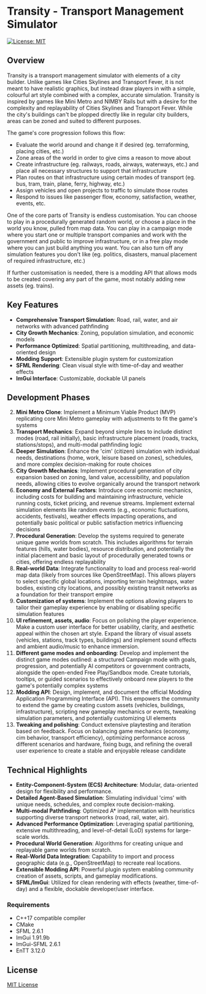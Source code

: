 # Transity - Transport Management Simulator
[![License: MIT](https://img.shields.io/badge/License-MIT-yellow.svg)](https://opensource.org/licenses/MIT)

## Overview
Transity is a transport management simulator with elements of a city builder. Unlike games like Cities Skylines and Transport Fever, it is not meant to have realistic graphics, but instead draw players in with a simple, colourful art style combined with a complex, accurate simulation. Transity is inspired by games like Mini Metro and NIMBY Rails but with a desire for the complexity and replayability of Cities Skylines and Transport Fever. While the city's buildings can't be plopped directly like in regular city builders, areas can be zoned and suited to different purposes.

The game's core progression follows this flow:
- Evaluate the world around and change it if desired (eg. terraforming, placing cities, etc.)
- Zone areas of the world in order to give cims a reason to move about
- Create infrastructure (eg. railways, roads, airways, waterways, etc.) and place all necessary structures to support that infrastructure
- Plan routes on that infrastructure using certain modes of transport (eg. bus, tram, train, plane, ferry, highway, etc.)
- Assign vehicles and open projects to traffic to simulate those routes
- Respond to issues like passenger flow, economy, satisfaction, weather, events, etc.

One of the core parts of Transity is endless customisation. You can choose to play in a procedurally generated random world, or choose a place in the world you know, pulled from map data. You can play in a campaign mode where you start one or multiple transport companies and work with the government and public to improve infrastructure, or in a free play mode where you can just build anything you want. You can also turn off any simulation features you don't like (eg. politics, disasters, manual placement of required infrastructure, etc.)

If further customisation is needed, there is a modding API that allows mods to be created covering any part of the game, most notably adding new assets (eg. trains).

## Key Features

- **Comprehensive Transport Simulation**: Road, rail, water, and air networks with advanced pathfinding
- **City Growth Mechanics**: Zoning, population simulation, and economic models
- **Performance Optimized**: Spatial partitioning, multithreading, and data-oriented design
- **Modding Support**: Extensible plugin system for customization
- **SFML Rendering**: Clean visual style with time-of-day and weather effects
- **ImGui Interface**: Customizable, dockable UI panels

## Development Phases

2. **Mini Metro Clone**: Implement a Minimum Viable Product (MVP) replicating core Mini Metro gameplay with adjustments to fit the game's systems
3. **Transport Mechanics**: Expand beyond simple lines to include distinct modes (road, rail initially), basic infrastructure placement (roads, tracks, stations/stops), and multi-modal pathfinding logic
4. **Deeper Simulation**: Enhance the 'cim' (citizen) simulation with individual needs, destinations (home, work, leisure based on zones), schedules, and more complex decision-making for route choices
5. **City Growth Mechanics**: Implement procedural generation of city expansion based on zoning, land value, accessibility, and population needs, allowing cities to evolve organically around the transport network
5. **Economy and External Factors**: Introduce core economic mechanics, including costs for building and maintaining infrastructure, vehicle running costs, ticket pricing, and revenue streams. Implement external simulation elements like random events (e.g., economic fluctuations, accidents, festivals), weather effects impacting operations, and potentially basic political or public satisfaction metrics influencing decisions
6. **Procedural Generation**: Develop the systems required to generate unique game worlds from scratch. This includes algorithms for terrain features (hills, water bodies), resource distribution, and potentially the initial placement and basic layout of procedurally generated towns or cities, offering endless replayability
7. **Real-world Data**: Integrate functionality to load and process real-world map data (likely from sources like OpenStreetMap). This allows players to select specific global locations, importing terrain heightmaps, water bodies, existing city locations, and possibly existing transit networks as a foundation for their transport empire
8. **Customization of systems**: Implement the options allowing players to tailor their gameplay experience by enabling or disabling specific simulation features
9. **UI refinement, assets, audio**: Focus on polishing the player experience. Make a custom user interface for better usability, clarity, and aesthetic appeal within the chosen art style. Expand the library of visual assets (vehicles, stations, track types, buildings) and implement sound effects and ambient audio/music to enhance immersion.
10. **Different game modes and onboarding**:  Develop and implement the distinct game modes outlined: a structured Campaign mode with goals, progression, and potentially AI competitors or government contracts, alongside the open-ended Free Play/Sandbox mode. Create tutorials, tooltips, or guided scenarios to effectively onboard new players to the game's potentially complex systems
11. **Modding API**: Design, implement, and document the official Modding Application Programming Interface (API). This empowers the community to extend the game by creating custom assets (vehicles, buildings, infrastructure), scripting new gameplay mechanics or events, tweaking simulation parameters, and potentially customizing UI elements
12. **Tweaking and polishing**: Conduct extensive playtesting and iteration based on feedback. Focus on balancing game mechanics (economy, cim behavior, transport efficiency), optimizing performance across different scenarios and hardware, fixing bugs, and refining the overall user experience to create a stable and enjoyable release candidate

## Technical Highlights

- **Entity-Component-System (ECS) Architecture**: Modular, data-oriented design for flexibility and performance.
- **Detailed Agent-Based Simulation**: Simulating individual 'cims' with unique needs, schedules, and complex route decision-making.
- **Multi-modal Pathfinding**: Optimized A* implementation with heuristics supporting diverse transport networks (road, rail, water, air).
- **Advanced Performance Optimization**: Leveraging spatial partitioning, extensive multithreading, and level-of-detail (LoD) systems for large-scale worlds.
- **Procedural World Generation**: Algorithms for creating unique and replayable game worlds from scratch.
- **Real-World Data Integration**: Capability to import and process geographic data (e.g., OpenStreetMap) to recreate real locations.
- **Extensible Modding API**: Powerful plugin system enabling community creation of assets, scripts, and gameplay modifications.
- **SFML/ImGui**: Utilized for clean rendering with effects (weather, time-of-day) and a flexible, dockable developer/user interface.

### Requirements
- C++17 compatible compiler
- CMake
- SFML 2.6.1
- ImGui 1.91.9b
- ImGui-SFML 2.6.1
- EnTT 3.12.0

## License
[MIT License](LICENSE)
